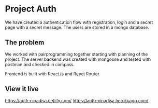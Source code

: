 # Project Auth

We have created a authentication flow with registration, login and a secret page with a secret message. The users are stored in a mongo database.

## The problem

We worked with pairprogramming together starting with planning of the project. The server backend was created with mongoose and tested with postman and checked in compass.

Frontend is built with React.js and React Router.

## View it live


https://auth-ninadisa.netlify.com/
https://auth-ninadisa.herokuapp.com/
